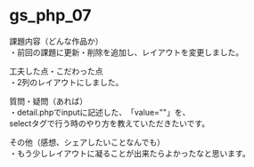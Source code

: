 # gs_php_07

課題内容（どんな作品か）<br/>
・前回の課題に更新・削除を追加し、レイアウトを変更しました。<br/>

工夫した点・こだわった点<br/>
・2列のレイアウトにしました。<br/>

質問・疑問（あれば）<br/>
・detail.phpでinputに記述した、　「value="<?=$row[""]?>"」を、<br/>
selectタグで行う時のやり方を教えていただきたいです。<br/>

その他（感想、シェアしたいことなんでも）<br/>
・もう少しレイアウトに凝ることが出来たらよかったなと思います。<br/>
